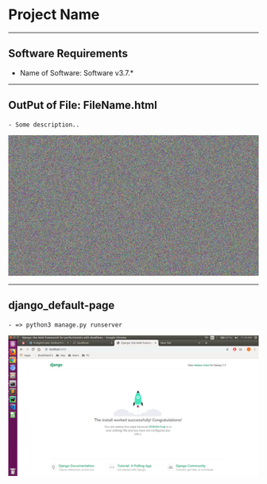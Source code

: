 # Project Name

---
## Software Requirements
- Name of Software: Software v3.7.*


---
## OutPut of File: FileName.html
	- Some description..
<kbd><img src="/imgs-readme/img-black-blank_v1-1.jpg" alt="img_alternative_txt_v1-1" title="hover_title.."></img></kbd>


---
## django_default-page
	- => python3 manage.py runserver
<kbd><img src="/imgs-readme/django_default-page_v1-1.png" alt="django_default-page_v1-1" title="django_default-page"></img></kbd>
